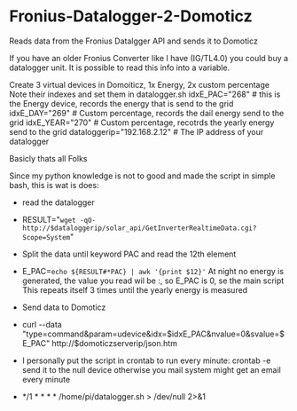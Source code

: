 # Fronius-Datalogger-2-Domoticz
Reads data from the Fronius Datalgger API and sends it to Domoticz

If you have an older Fronius Converter like I have (IG/TL4.0) you could buy a datalogger unit. It is possible to read this info into a variable.

Create 3 virtual devices in Domoiticz, 1x Energy, 2x custom percentage
Note their indexes and set them in datalogger.sh
idxE_PAC="268"   # this is the Energy device, records the energy that is send to the grid
idxE_DAY="269"   # Custom percentage, records the dail energy send to the grid
idxE_YEAR="270"  # Custom percentage, recotrds the yearly energy send to the grid
dataloggerip="192.168.2.12" # The IP address of your datalogger

Basicly thats all Folks

Since my python knowledge is not to good and made the script in simple bash, this is wat is does:
* read the datalogger
- RESULT="`wget -qO- http://$dataloggerip/solar_api/GetInverterRealtimeData.cgi?Scope=System`"

* Split the data until keyword PAC and read the 12th element
- E_PAC=`echo ${RESULT#*PAC} | awk '{print $12}'`
At night no energy is generated, the value you read wil be :, so E_PAC is 0, se the main script
This repeats itself 3 times until the yearly energy is measured

* Send data to Domoticz
- curl --data "type=command&param=udevice&idx=$idxE_PAC&nvalue=0&svalue=$E_PAC" http://$domoticzserverip/json.htm

* I personally put the script in crontab to run every minute:
crontab -e
send it to the null device otherwise you mail system might get an email every minute
- */1 * * * * /home/pi/datalogger.sh > /dev/null 2>&1

